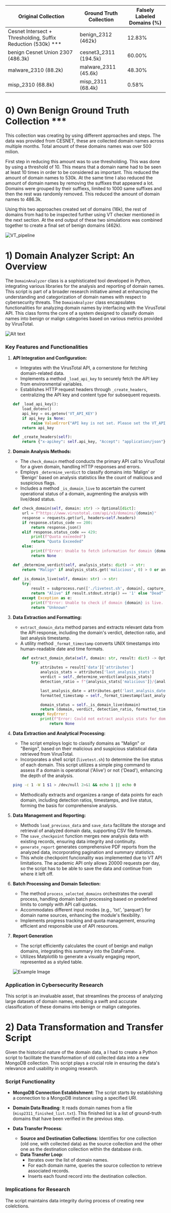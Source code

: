 | Original Collection         | Ground Truth Collection | Falsely Labeled Domains (%) |
|-------------------------------|-------------------------|-----------------------------|
| Cesnet Intersect + Thresholding, Suffix Reduction (530k) *** | benign_2312 (462k)         | 12.83%                 |
| benign Cesnet Union 2307 (486.3k)                       | cesnet3_2311 (194.5k)       | 60.00%                      |
| malware_2310 (88.2k)                                    | malware_2311 (45.6k)       | 48.30%                      |
| misp_2310 (68.8k)                                       | misp_2311 (68.4k)          | 0.58%                       |


# 0) Own Benign Ground Truth Collection ***
This collection was creating by using different approaches and steps. The data was provided from CESNET, these are collected domain names across multiple months. Total amount of these domains names was over 500 milion. 

First step in reducing this amount was to use thresholding. This was done by using a threshold of 10. This means that a domain name had to be seen at least 10 times in order to be considered as important. This reduced the amount of domain names to 530k. At the same time I also reduced the amount of domain names by removing the suffixes that appeared a lot. Domains were grouped by their suffiexs, limited to 1000 same suffixes and then the rest was randomly removed. This reduced the amount of domain names to 486.3k.

Using this two approaches created set of domains (16k), the rest of domains from had to be inspected further using VT checker mentioned in the next section. At the end output of these two simulations was combined together to create a final set of benign domains (462k).

![VT_pipeline](pipeline2-1.png)

# 1) Domain Analyzer Script: An Overview

The `DomainAnalyzer` class is a sophisticated tool developed in Python, integrating various libraries for the analysis and reporting of domain names. This script is part of a broader research initiative aimed at enhancing the understanding and categorization of domain names with respect to cybersecurity threats.
The `DomainAnalyzer` class encapsulates functionalities for analyzing domain names by interfacing with the VirusTotal API. This class forms the core of a system designed to classify domain names into benign or malign categories based on various metrics provided by VirusTotal.

![Alt text](VT2-1.png)

### Key Features and Functionalities

1. **API Integration and Configuration:**
   - Integrates with the VirusTotal API, a cornerstone for fetching domain-related data.
   - Implements a method `_load_api_key` to securely fetch the API key from environmental variables.
   - Establishes HTTP request headers through `_create_headers`, centralizing the API key and content type for subsequent requests.

    ```python
   def _load_api_key():
        load_dotenv()
        api_key = os.getenv('VT_API_KEY')
        if api_key is None:
            raise ValueError("API key is not set. Please set the VT_API_KEY environment variable.")
        return api_key

    def _create_headers(self):
        return {"x-apikey": self.api_key, "Accept": "application/json"}
    ```

2. **Domain Analysis Methods:**
   - The `check_domain` method conducts the primary API call to VirusTotal for a given domain, handling HTTP responses and errors.
   - Employs `_determine_verdict` to classify domains into 'Malign' or 'Benign' based on analysis statistics like the count of malicious and suspicious flags.
   - Includes a method `_is_domain_live` to ascertain the current operational status of a domain, augmenting the analysis with live/dead status.
    ```python
    def check_domain(self, domain: str) -> Optional[dict]:
        url = f"https://www.virustotal.com/api/v3/domains/{domain}"
        response = requests.get(url, headers=self.headers)
        if response.status_code == 200:
            return response.json()
        elif response.status_code == 429:
            print(f"Quota exceeded")
            return "Quota Exceeded"
        else:
            print(f"Error: Unable to fetch information for domain {domain}. {response.text}")
            return None

    def _determine_verdict(self, analysis_stats: dict) -> str:
        return "Malign" if analysis_stats.get('malicious', 0) > 0 or analysis_stats.get('suspicious', 0) > 1 else "Benign" 
            
    def _is_domain_live(self, domain: str) -> str:
        try:
            result = subprocess.run(['./livetest.sh', domain], capture_output=True, text=True)
            return "Alive" if result.stdout.strip() == '1' else "Dead"
        except Exception as e:
            print(f"Error: Unable to check if domain {domain} is live. {e}")
            return "Unknown"
    ```

3. **Data Extraction and Formatting:**
   - `extract_domain_data` method parses and extracts relevant data from the API response, including the domain's verdict, detection ratio, and last analysis timestamp.
   - A utility method `_format_timestamp` converts UNIX timestamps into human-readable date and time formats.
    ```python
        def extract_domain_data(self, domain: str, result: dict) -> Optional[Tuple]:
            try:
                attributes = result['data']['attributes']
                analysis_stats = attributes['last_analysis_stats']
                verdict = self._determine_verdict(analysis_stats)
                detection_ratio = f"{analysis_stats['malicious']}/{analysis_stats['malicious'] + analysis_stats['harmless']}"

                last_analysis_date = attributes.get('last_analysis_date', attributes.get('last_submission_date', 0))
                formatted_timestamp = self._format_timestamp(last_analysis_date) if last_analysis_date else 'N/A'

                domain_status = self._is_domain_live(domain)
                return (domain, verdict, detection_ratio, formatted_timestamp, analysis_stats.get('harmless', 0), analysis_stats.get('malicious', 0), analysis_stats.get('suspicious', 0), domain_status)
            except KeyError:
                print(f"Error: Could not extract analysis stats for domain {domain}")
                    return None
    ```

4. **Data Extraction and Analytical Processing:**
   - The script employs logic to classify domains as "Malign" or "Benign", based on their malicious and suspicious statistical data retrieved from VirusTotal.
   - Incorporates a shell script (`livetest.sh`) to determine the live status of each domain. This script utilizes a simple ping command to assess if a domain is operational ('Alive') or not ('Dead'), enhancing the depth of the analysis.

    ```sh
    ping -c 1 -W 1 $1 > /dev/null 2>&1 && echo 1 || echo 0
    ```

   - Methodically extracts and organizes a range of data points for each domain, including detection ratios, timestamps, and live status, forming the basis for comprehensive analysis.

5. **Data Management and Reporting:**
   - Methods `load_previous_data` and `save_data` facilitate the storage and retrieval of analyzed domain data, supporting CSV file formats.
   - The `save_checkpoint` function merges new analysis data with existing records, ensuring data integrity and continuity.
   - `generate_report` generates comprehensive PDF reports from the analyzed data, incorporating pagination and summary statistics.
   - This whole checkpoint funcionality was implemented due to VT API limitations. The academic API only allows 20000 requests per day, so the script has to be able to save the data and continue from where it left off.

6. **Batch Processing and Domain Selection:**
   - The method `process_selected_domains` orchestrates the overall process, handling domain batch processing based on predefined limits to comply with API call quotas.
   - Accommodates different input modes (e.g., 'txt', 'parquet') for domain name sources, enhancing the module's flexibility.
   - Implements progress tracking and quota management, ensuring efficient and responsible use of API resources.


7. **Report Generation**
   - The script efficiently calculates the count of benign and malign domains, integrating this summary into the DataFrame.
   - Utilizes Matplotlib to generate a visually engaging report, represented as a styled table. 

   ![Example Image](fp_check.png)



### Application in Cybersecurity Research

This script is an invaluable asset, that streamlines the process of analyzing large datasets of domain names, enabling a swift and accurate classification of these domains into benign or malign categories. 


# 2) Data Transformation and Transfer Script

Given the historical nature of the domain data, a I had to create a Python script to facilitate the transformation of old collected data into a new MongoDB collection. This script plays a crucial role in ensuring the data's relevance and usability in ongoing research.

### Script Functionality

- **MongoDB Connection Establishment**: The script starts by establishing a connection to a MongoDB instance using a specified URI.

- **Domain Data Reading**: It reads domain names from a file (`misp2311_finished_list.txt`). This finished list is a list of ground-truth domains that have been verified in the previous step.

- **Data Transfer Process**:
  - **Source and Destination Collections**: Identifies for one collection (old one, with collected data) as the source collection and the other one as the destination collection within the database `drdb`.
  - **Data Transfer Loop**:
    - Iterates over the list of domain names.
    - For each domain name, queries the source collection to retrieve associated records.
    - Inserts each found record into the destination collection.

### Implications for Research

 The script maintains data integrity during process of creating new colelctions.



